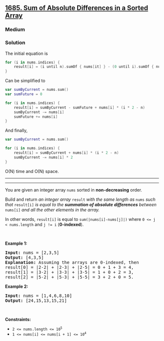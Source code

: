 <h2><a href="https://leetcode.com/problems/sum-of-absolute-differences-in-a-sorted-array/">1685. Sum of Absolute
Differences in a Sorted Array</a></h2><h3>Medium</h3>

### Solution

The initial equation is

```kotlin
for (i in nums.indices) {
    result[i] = (i until n).sumOf { nums[it] } - (0 until i).sumOf { nums[it] } + nums[i] * (i * 2 - n)
}
```

Can be simplified to

```kotlin
var sumByCurrent = nums.sum()
var sumFuture = 0

for (i in nums.indices) {
    result[i] = sumByCurrent - sumFuture + nums[i] * (i * 2 - n)
    sumByCurrent -= nums[i]
    sumFuture += nums[i]
}
```

And finally,

```kotlin
var sumByCurrent = nums.sum()

for (i in nums.indices) {
    result[i] = sumByCurrent + nums[i] * (i * 2 - n)
    sumByCurrent -= nums[i] * 2
}
```

O(N) time and O(N) space.

---

<hr><div><p>You are given an integer array <code>nums</code> sorted in <strong>non-decreasing</strong> order.</p>

<p>Build and return <em>an integer array </em><code>result</code><em> with the same length as </em><code>nums</code><em> such that </em><code>result[i]</code><em> is equal to the <strong>summation of absolute differences</strong> between </em><code>nums[i]</code><em> and all the other elements in the array.</em></p>

<p>In other words, <code>result[i]</code> is equal to <code>sum(|nums[i]-nums[j]|)</code> where <code>0 &lt;= j &lt; nums.length</code> and <code>j != i</code> (<strong>0-indexed</strong>).</p>

<p>&nbsp;</p>
<p><strong class="example">Example 1:</strong></p>

<pre><strong>Input:</strong> nums = [2,3,5]
<strong>Output:</strong> [4,3,5]
<strong>Explanation:</strong> Assuming the arrays are 0-indexed, then
result[0] = |2-2| + |2-3| + |2-5| = 0 + 1 + 3 = 4,
result[1] = |3-2| + |3-3| + |3-5| = 1 + 0 + 2 = 3,
result[2] = |5-2| + |5-3| + |5-5| = 3 + 2 + 0 = 5.
</pre>

<p><strong class="example">Example 2:</strong></p>

<pre><strong>Input:</strong> nums = [1,4,6,8,10]
<strong>Output:</strong> [24,15,13,15,21]
</pre>

<p>&nbsp;</p>
<p><strong>Constraints:</strong></p>

<ul>
	<li><code>2 &lt;= nums.length &lt;= 10<sup>5</sup></code></li>
	<li><code>1 &lt;= nums[i] &lt;= nums[i + 1] &lt;= 10<sup>4</sup></code></li>
</ul>
</div>